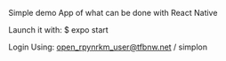 Simple demo App of what can be done with React Native

Launch it with:
$ expo start

Login Using: open_rpynrkm_user@tfbnw.net / simplon


